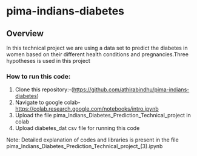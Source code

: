 # pima-indians-diabetes

## Overview
In this technical project we are using a data set to predict the diabetes in women based on their different health conditions and pregnancies.Three hypotheses is used in this project
 
### How to run this code:

1. Clone this repository:-(https://github.com/athirabindhu/pima-indians-diabetes)
2. Navigate to google colab-https://colab.research.google.com/notebooks/intro.ipynb
3. Upload the file pima_Indians_Diabetes_Prediction_Technical_project in colab
4. Upload diabetes_dat csv file for running this code

Note:
Detailed explanation of codes and libraries is present in the file pima_Indians_Diabetes_Prediction_Technical_project_(3).ipynb
